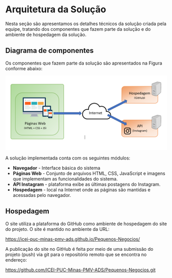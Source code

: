 # Arquitetura da Solução

Nesta seção são apresentamos os detalhes técnicos da solução criada pela equipe, tratando dos componentes que fazem parte da solução e do ambiente de hospedagem da solução.

## Diagrama de componentes

Os componentes que fazem parte da solução são apresentados na Figura conforme abaixo:

![img](img/Arquitetura.png)


A solução implementada conta com os seguintes módulos:
- **Navegador** - Interface básica do sistema  
 - **Páginas Web** - Conjunto de arquivos HTML, CSS, JavaScript e imagens que implementam as funcionalidades do sistema.
 - **API Instagram** - plataforma exibe as últimas postagens do Instagram.
 - **Hospedagem** - local na Internet onde as páginas são mantidas e acessadas pelo navegador. 


## Hospedagem

O site utiliza a plataforma do GitHub como ambiente de hospedagem do site do projeto. 
O site é mantido no ambiente da URL: 

https://icei-puc-minas-pmv-ads.github.io/Pequenos-Negocios/

A publicação do site no GitHub é feita por meio de uma submissão do projeto (push) via git 
para o repositório remoto que se encontra no endereço: 

https://github.com/ICEI-PUC-Minas-PMV-ADS/Pequenos-Negocios.git
